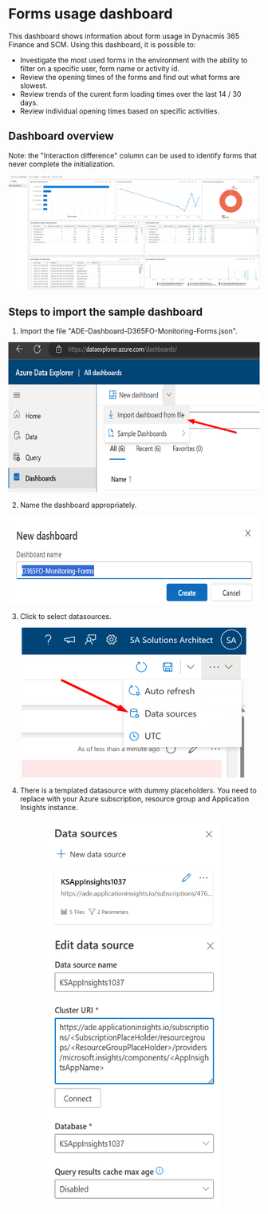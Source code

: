 # Forms usage dashboard

This dashboard shows information about form usage in Dynacmis 365 Finance and SCM. Using this dashboard, it is possible to:

- Investigate the most used forms in the environment with the ability to filter on a specific user, form name or activity id.
- Review the opening times of the forms and find out what forms are slowest.
- Review trends of the curent form loading times over the last 14 / 30 days.
- Review individual opening times based on specific activities.

## Dashboard overview

Note: the "Interaction difference" column can be used to identify forms that never complete the initialization.
<div align=center><img src="./img/FormsUsageDashboard.png"></div>

## Steps to import the sample dashboard

  1. Import the file "ADE-Dashboard-D365FO-Monitoring-Forms.json".
  
  <div align=center><img src="./img/1ImportSample.png" width="600" height="300"></div>

  2. Name the dashboard appropriately.
  
   <div align=center><img src="./img/2EditNameForms.png" width="645" height="175"></div>
  
  3. Click to select datasources.
  
  <div align=center><img src="./img/3Datasource.png" width="450" height="300"></div>
  
  4. There is a templated datasource with dummy placeholders. You need to replace with your Azure subscription, resource group and Application Insights instance.
  
  <div align=center><img src="./img/4DatasourceEdit.png" width="350" height="225"></div>
  <div align=center><img src="./img/5DatasourceSet.png" width="350" height="550"></div>
